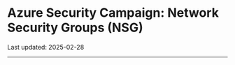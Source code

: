 # Azure Security Campaign: Network Security Groups (NSG) 

Last updated: 2025-02-28

---------------------
